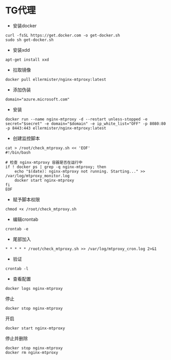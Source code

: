 # TG代理
- 安装docker
```
curl -fsSL https://get.docker.com -o get-docker.sh
sudo sh get-docker.sh
```
- 安装xdd
```
apt-get install xxd
```
- 拉取镜像
```
docker pull ellermister/nginx-mtproxy:latest
```
- 添加伪装
```
domain="azure.microsoft.com"
```
- 安装
```
docker run --name nginx-mtproxy -d --restart unless-stopped -e secret="$secret" -e domain="$domain" -e ip_white_list="OFF" -p 8080:80 -p 8443:443 ellermister/nginx-mtproxy:latest
```
- 创建监控脚本
```
cat > /root/check_mtproxy.sh << 'EOF'
#!/bin/bash

# 检查 nginx-mtproxy 容器是否在运行中
if ! docker ps | grep -q nginx-mtproxy; then
    echo "$(date): nginx-mtproxy not running. Starting..." >> /var/log/mtproxy_monitor.log
    docker start nginx-mtproxy
fi
EOF
```
- 赋予脚本权限
```
chmod +x /root/check_mtproxy.sh
```
- 编辑crontab
```
crontab -e
```
- 尾部加入
```
* * * * * /root/check_mtproxy.sh >> /var/log/mtproxy_cron.log 2>&1
```
- 验证
```
crontab -l
```
- 查看配置
```
docker logs nginx-mtproxy
```
停止
```
docker stop nginx-mtproxy
```
开启
```
docker start nginx-mtproxy
```
停止并删除
```
docker stop nginx-mtproxy
docker rm nginx-mtproxy
```
